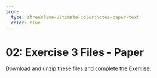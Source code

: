 ```yaml
---
icon:
  type: streamline-ultimate-color:notes-paper-text
  color: blue
---
```

# 02: Exercise 3 Files - Paper

Download and unzip these files and complete the Exercise.
